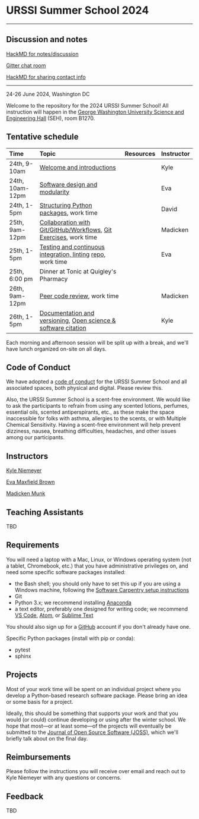 # URSSI Summer School 2024
---

## Discussion and notes

[HackMD for notes/discussion]()

[Gitter chat room](https://matrix.to/#/#urssi-winterschool:gitter.im)

[HackMD for sharing contact info]()

--- 

24-26 June 2024, Washington DC

Welcome to the repository for the 2024 URSSI Summer School! All instruction will happen in the [George Washington University Science and Engineering Hall](https://engineering.gwu.edu/science-and-engineering-hall) (SEH), room B1270.


## Tentative schedule

| Time | Topic  | Resources  | Instructor
|:--|:--|:--|:--|
| 24th, 9-10am  | [Welcome and introductions](https://kyleniemeyer.github.io/research-software-dev-modules/intro-slides) |  | Kyle
| 24th, 10am-12pm | [Software design and modularity](https://evamaxfield.github.io/winter-school-lectures/software-design-and-modularity.slides.html#/) | | Eva
| 24th, 1-5pm  | [Structuring Python packages](https://kyleniemeyer.github.io/research-software-dev-modules/module-packaging/), work time |  | David
| 25th, 9am-12pm | [Collaboration with Git/GitHub/Workflows](https://munkm.github.io/2024-winterschool/git-collaboration.slides.html), [Git Exercises](), work time |  | Madicken
| 25th, 1-5pm  | [Testing and continuous integration, linting](https://evamaxfield.github.io/winter-school-lectures/testing-lint-ci.slides.html#/) [repo](https://github.com/evamaxfield/winter-school-lectures), work time |  | Eva
| 25th, 6:00 pm | Dinner at Tonic at Quigley's Pharmacy | |
| 26th, 9am-12pm | [Peer code review](https://munkm.github.io/2024-winterschool/peer-review.slides.html#/), work time | | Madicken
| 26th, 1-5pm | [Documentation and versioning](https://kyleniemeyer.github.io/research-software-dev-modules/module-documentation/), [Open science & software citation](https://kyleniemeyer.github.io/research-software-dev-modules/module-open-science/) |  | Kyle

Each morning and afternoon session will be split up with a break, and we'll have lunch organized on-site on all days.

## Code of Conduct

We have adopted a [code of conduct](https://github.com/si2-urssi/winterschool/blob/master/CODE_OF_CONDUCT.md) for the URSSI Summer School and all associated spaces, both physical and digital. Please review this.

Also, the URSSI Summer School is a scent-free environment. We would like to ask the participants to refrain from using any scented lotions, perfumes, essential oils, scented antiperspirants, etc., as these make the space inaccessible for folks with asthma, allergies to the scents, or with Multiple Chemical Sensitivity. Having a scent-free environment will help prevent dizziness, nausea, breathing difficulties, headaches, and other issues among our participants.

## Instructors

[Kyle Niemeyer](https://github.com/kyleniemeyer)

[Eva Maxfield Brown](https://github.com/evamaxfield)

[Madicken Munk](https://github.com/munkm)

## Teaching Assistants

TBD


## Requirements

You will need a laptop with a Mac, Linux, or Windows operating system (not a tablet, Chromebook, etc.) that you have administrative privileges on, and need some specific software packages installed:

- the Bash shell; you should only have to set this up if you are using a Windows machine, following the [Software Carpentry setup instructions](http://carpentries.github.io/workshop-template/#setup)
- Git
- Python 3.x; we recommend installing [Anaconda](https://www.anaconda.com/distribution/)
- a text editor, preferably one designed for writing code; we recommend [VS Code](https://code.visualstudio.com), [Atom](https://atom.io), or [Sublime Text](https://www.sublimetext.com)

You should also sign up for a [GitHub](https://github.com/) account if you don't already have one.

Specific Python packages (install with pip or conda):
- pytest
- sphinx

## Projects

Most of your work time will be spent on an individual project where you develop a Python-based research software package.
Please bring an idea or some basis for a project.

Ideally, this should be something that supports your work and that you would (or could) continue developing or using after the winter school.
We hope that most—or at least some—of the projects will eventually be submitted to the [Journal of Open Source Software (JOSS)](https://joss.theoj.org), which we'll briefly talk about on the final day.

## Reimbursements

Please follow the instructions you will receive over email and reach out to Kyle Niemeyer with any questions or concerns.

## Feedback 

TBD
